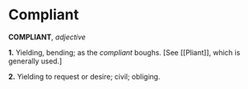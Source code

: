 # Compliant

**COMPLIANT**, _adjective_

**1.** Yielding, bending; as the _compliant_ boughs. \[See [[Pliant]], which is generally used.\]

**2.** Yielding to request or desire; civil; obliging.